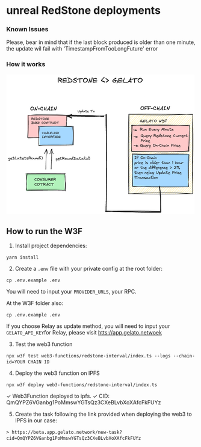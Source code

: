
# unreal RedStone deployments


### Known Issues
Please, bear in mind that if the last block produced is older than one minute, the update wil fail with 'TimestampFromTooLongFuture' error

### How it works
  <img src="docs/flow.png" width="500"/>

  ## How to run the W3F

1. Install project dependencies:
```
yarn install
```

2. Create a `.env` file with your private config at the root folder:
```
cp .env.example .env
```
You will need to input your `PROVIDER_URLS`, your RPC.

At the W3F folder also:
```
cp .env.example .env
```
If you choose Relay as update method, you will need to input your `GELATO_API_KEY`for Relay, please visit [htts://app.gelato.netwoek](https://app.gelato.network/)

3. Test the  web3 function
```
npx w3f test web3-functions/redstone-interval/index.ts --logs --chain-id=YOUR CHAIN ID
```

4. Deploy the web3 function on IPFS
```
npx w3f deploy web3-functions/redstone-interval/index.ts
```
 ✓ Web3Function deployed to ipfs.
 ✓ CID: QmQYPZ6VGanbg1PoMmswYGTsQz3CXeBLvbXoXAfcFkFUYz

5. Create the task following the link provided when deploying the web3 to IPFS in our case:
```
> https://beta.app.gelato.network/new-task?cid=QmQYPZ6VGanbg1PoMmswYGTsQz3CXeBLvbXoXAfcFkFUYz
```
